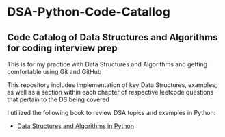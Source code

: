 # DSA-Python-Code-Catallog
## Code Catalog of Data Structures and Algorithms for coding interview prep

This is for my practice with Data Structures and Algorithms and getting comfortable using Git and GitHub

This repository includes implementation of key Data Structures, examples, as well as a section within each chapter of respective leetcode questions that pertain to the DS being covered

I utilized the following book to review DSA topics and examples in Python:
- [Data Structures and Algorithms in Python](https://www.amazon.com/Structures-Algorithms-Python-Michael-Goodrich/dp/1118290275)
